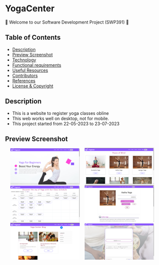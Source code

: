 # YogaCenter
:wave: Welcome to our Software Development Project (SWP391) :wave:

## Table of Contents

- [Description](#description)
- [Preview Screenshot](#preview-screenshot)
- [Technology](#technology)
- [Functional requirements](#functional-requirements)
- [Useful Resources](#useful-resources)
- [Contributors](#contributors)
- [References](#references)
- [License & Copyright](#license--copyright)

## Description
- This is a website to register yoga classes obline
- This web works well on desktop, not for mobile.
- This project started from 22-05-2023 to 23-07-2023

## Preview Screenshot
  <div align="center">
  <img src="1.png" alt="Home 1" width="45%"></img> &nbsp;&nbsp; <img src="2.png" alt="Home 2" width="45%"></img>
  <img src="3.png" alt="Sharing" width="45%"></img> &nbsp;&nbsp; <img src="4.png" alt="Project Details" width="45%"></img>
  <img src="5.png" alt="Search Page" width="45%"></img> &nbsp;&nbsp; <img src="6.png" alt="Admin Account List" width="45%"></img>
</div>
  
